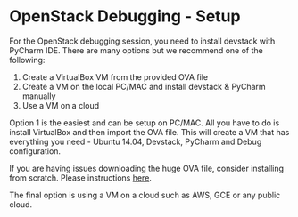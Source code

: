 # OpenStack Debugging - Setup

For the OpenStack debugging session, you need to install devstack with PyCharm IDE. There are many options but we recommend one of the following:

1. Create a VirtualBox VM from the provided OVA file
2. Create a VM on the local PC/MAC and install devstack & PyCharm manually
3. Use a VM on a cloud

Option 1 is the easiest and can be setup on PC/MAC. All you have to do is install VirtualBox and then import the OVA file. This will create a VM that has everything you need - Ubuntu 14.04, Devstack, PyCharm and Debug configuration.

If you are having issues downloading the huge OVA file, consider installing from scratch. Please instructions [here](http://wiringtheplanet.blogspot.com/2016/09/installing-devstack-and-pycharm-for.html?view=classic).

The final option is using a VM on a cloud such as AWS, GCE or any public cloud.


